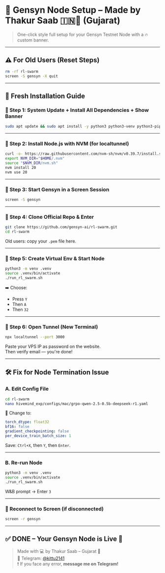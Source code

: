 # 🔧 Gensyn Node Setup – Made by Thakur Saab 🇮🇳🚩 (Gujarat)

> One-click style full setup for your Gensyn Testnet Node with a 🔥 custom banner.

---

## ⚠️ For Old Users (Reset Steps)

```bash
rm -rf rl-swarm
screen -S gensyn -X quit
```

---

## 🚀 Fresh Installation Guide

### 🔹 Step 1: System Update + Install All Dependencies + Show Banner

```bash
sudo apt update && sudo apt install -y python3 python3-venv python3-pip curl wget screen git lsof nano unzip iproute2 build-essential gcc g++ figlet && echo "$(figlet 'Thakur Saab')"
```

---

### 🔹 Step 2: Install Node.js with NVM (for localtunnel)

```bash
curl -o- https://raw.githubusercontent.com/nvm-sh/nvm/v0.39.7/install.sh | bash
export NVM_DIR="$HOME/.nvm"
source "$NVM_DIR/nvm.sh"
nvm install 20
nvm use 20
```

---

### 🔹 Step 3: Start Gensyn in a Screen Session

```bash
screen -S gensyn
```

---

### 🔹 Step 4: Clone Official Repo & Enter

```bash
git clone https://github.com/gensyn-ai/rl-swarm.git
cd rl-swarm
```

Old users: copy your `.pem` file here.

---

### 🔹 Step 5: Create Virtual Env & Start Node

```bash
python3 -m venv .venv
source .venv/bin/activate
./run_rl_swarm.sh
```

➡️ Choose:
- Press `Y`
- Then `A`
- Then `32`

---

### 🔹 Step 6: Open Tunnel (New Terminal)

```bash
npx localtunnel --port 3000
```

Paste your VPS IP as password on the website.  
Then verify email — you're done!

---

## 🛠️ Fix for Node Termination Issue

### A. Edit Config File

```bash
cd rl-swarm
nano hivemind_exp/configs/mac/grpo-qwen-2.5-0.5b-deepseek-r1.yaml
```

🔄 Change to:

```yaml
torch_dtype: float32
bf16: false
gradient_checkpointing: false
per_device_train_batch_size: 1
```

Save: `Ctrl+X`, then `Y`, then `Enter`.

---

### B. Re-run Node

```bash
python3 -m venv .venv
source .venv/bin/activate
./run_rl_swarm.sh
```

W&B prompt → Enter `3`

---

### 🧿 Reconnect to Screen (if disconnected)

```bash
screen -r gensyn
```

---

## ✅ DONE – Your Gensyn Node is Live 🚀

> Made with 💻 by Thakur Saab – Gujarat 🚩  
> 🔗 Telegram: [@kittu2141](https://t.me/kittu2141)  
> ❗ If you face any error, **message me on Telegram!**
